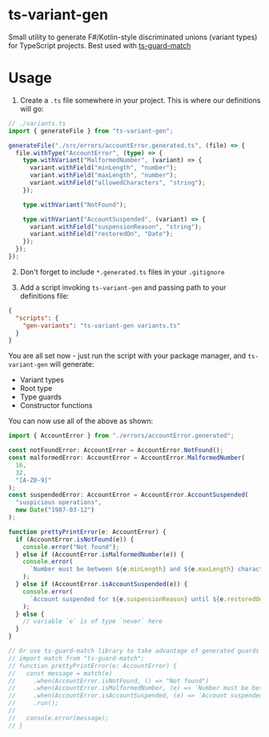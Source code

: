 # ts-variant-gen

Small utility to generate F#/Kotlin-style discriminated unions (variant types) for TypeScript projects. Best used with [ts-guard-match](https://github.com/Eranikid/ts-guard-match)

# Usage

1. Create a `.ts` file somewhere in your project. This is where our definitions will go:

```ts
// ./variants.ts
import { generateFile } from "ts-variant-gen";

generateFile("./src/errors/accountError.generated.ts", (file) => {
  file.withType("AccountError", (type) => {
    type.withVariant("MalformedNumber", (variant) => {
      variant.withField("minLength", "number");
      variant.withField("maxLength", "number");
      variant.withField("allowedCharacters", "string");
    });

    type.withVariant("NotFound");

    type.withVariant("AccountSuspended", (variant) => {
      variant.withField("suspensionReason", "string");
      variant.withField("restoredOn", "Date");
    });
  });
});
```

2. Don't forget to include `*.generated.ts` files in your `.gitignore`

3. Add a script invoking `ts-variant-gen` and passing path to your definitions file:

```json
{
  "scripts": {
    "gen-variants": "ts-variant-gen variants.ts"
  }
}
```

You are all set now - just run the script with your package manager, and `ts-variant-gen` will generate:

- Variant types
- Root type
- Type guards
- Constructor functions

You can now use all of the above as shown:

```ts
import { AccountError } from "./errors/accountError.generated";

const notFoundError: AccountError = AccountError.NotFound();
const malformedError: AccountError = AccountError.MalformedNumber(
  16,
  32,
  "[A-Z0-9]"
);
const suspendedError: AccountError = AccountError.AccountSuspended(
  "suspicious operations",
  new Date("1987-03-12")
);

function prettyPrintError(e: AccountError) {
  if (AccountError.isNotFound(e)) {
    console.error("Not found");
  } else if (AccountError.isMalformedNumber(e)) {
    console.error(
      `Number must be between ${e.minLength} and ${e.maxLength} characters long and satisfy ${e.allowedCharacters}`
    );
  } else if (AccountError.isAccountSuspended(e)) {
    console.error(
      `Account suspended for ${e.suspensionReason} until ${e.restoredOn}`
    );
  } else {
    // variable `e` is of type `never` here
  }
}

// Or use ts-guard-match library to take advantage of generated guards
// import match from "ts-guard-match";
// function prettyPrintError(e: AccountError) {
//   const message = match(e)
//     .when(AccountError.isNotFound, () => "Not found")
//     .when(AccountError.isMalformedNumber, (e) => `Number must be between ${e.minLength} and ${e.maxLength} characters long and satisfy ${e.allowedCharacters}`    )
//     .when(AccountError.isAccountSuspended, (e) => `Account suspended for ${e.suspensionReason} until ${e.restoredOn}`)
//     .run();
//
//   console.error(message);
// }
```
